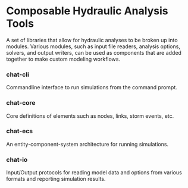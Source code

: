 # Composable Hydraulic Analysis Tools

A set of libraries that allow for  hydraulic analyses to be broken up into modules. Various modules, such as input file readers, analysis options, solvers, and output writers, can be used as components that are added together to make custom modeling workflows.

### chat-cli 

Commandline interface to run simulations from the command prompt. 

### chat-core

Core definitions of elements such as nodes, links, storm events, etc.

### chat-ecs

An entity-component-system architecture for running simulations.

### chat-io

Input/Output protocols for reading model data and options from various formats and reporting simulation results.
